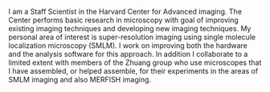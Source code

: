 I am a Staff Scientist in the Harvard Center for Advanced imaging. The Center performs basic research in microscopy with goal of improving existing imaging techniques and developing new imaging techniques. My personal area of interest is super-resolution imaging using single molecule localization microscopy (SMLM). I work on improving both the hardware and the analysis software for this approach. In addition I collaborate to a limited extent with members of the Zhuang group who use microscopes that I have assembled, or helped assemble, for their experiments in the areas of SMLM imaging and also MERFISH imaging.
